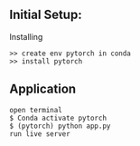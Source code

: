 ## Initial Setup:

Installing
```
>> create env pytorch in conda
>> install pytorch

```
## Application
```
open terminal
$ Conda activate pytorch
$ (pytorch) python app.py
run live server
```
